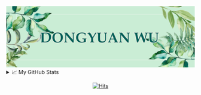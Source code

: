 
<div  align="center">
  <img src="header.jpg" />
</div>

<details>
  <summary>📈 My GitHub Stats</summary>
  <div  align="center">
    <img src="https://raw.githubusercontent.com/dongyuanwu/dongyuanwu/master/profile-summary-card-output/vue/0-profile-details.svg" />
    <img src="https://raw.githubusercontent.com/dongyuanwu/dongyuanwu/master/profile-summary-card-output/vue/1-repos-per-language.svg" />
    <img src="https://raw.githubusercontent.com/dongyuanwu/dongyuanwu/master/profile-summary-card-output/vue/2-most-commit-language.svg" />
  </div>
</details>

<div  align="center">
  
[![Hits](https://hits.seeyoufarm.com/api/count/incr/badge.svg?url=https%3A%2F%2Fgithub.com%2Fdongyuanwu&count_bg=%2340BE6D&title_bg=%23555555&icon=github.svg&icon_color=%23E7E7E7&title=Hits&edge_flat=false)](https://hits.seeyoufarm.com)
</div>
<!--
**dongyuanwu/dongyuanwu** is a ✨ _special_ ✨ repository because its `README.md` (this file) appears on your GitHub profile.

Here are some ideas to get you started:

- 🔭 I’m currently working on ...
- 🌱 I’m currently learning ...
- 👯 I’m looking to collaborate on ...
- 🤔 I’m looking for help with ...
- 💬 Ask me about ...
- 📫 How to reach me: ...
- 😄 Pronouns: ...
- ⚡ Fun fact: ...
-->

